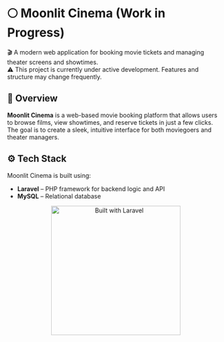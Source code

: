 # 🌕 Moonlit Cinema (Work in Progress)

🎬 A modern web application for booking movie tickets and managing theater screens and showtimes. <br>
⚠️ This project is currently under active development. Features and structure may change frequently.

## 📌 Overview

**Moonlit Cinema** is a web-based movie booking platform that allows users to browse films, view showtimes, and reserve tickets in just a few clicks. The goal is to create a sleek, intuitive interface for both moviegoers and theater managers.

## ⚙️ Tech Stack

Moonlit Cinema is built using:

- **Laravel** – PHP framework for backend logic and API
- **MySQL** – Relational database

<p align="center">
  <a href="https://laravel.com" target="_blank">
    <img src="https://raw.githubusercontent.com/laravel/art/master/logo-lockup/5%20SVG/2%20CMYK/1%20Full%20Color/laravel-logolockup-cmyk-red.svg" width="300" alt="Built with Laravel">
  </a>
</p>

